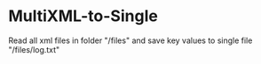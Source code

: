 # MultiXML-to-Single
Read all xml files in folder "/files" and save key values to single file "/files/log.txt"
